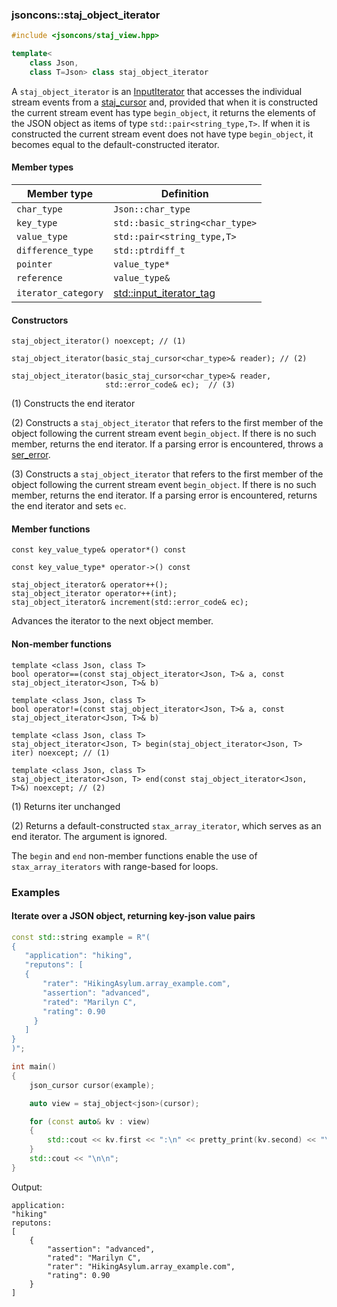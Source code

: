 ### jsoncons::staj_object_iterator

```c++
#include <jsoncons/staj_view.hpp>

template<
    class Json, 
    class T=Json> class staj_object_iterator
```

A `staj_object_iterator` is an [InputIterator](https://en.cppreference.com/w/cpp/named_req/InputIterator) that
accesses the individual stream events from a [staj_cursor](staj_cursor.md) and, provided that when it is constructed
the current stream event has type `begin_object`, it returns the elements
of the JSON object as items of type `std::pair<string_type,T>`. If when it is constructed the current stream event
does not have type `begin_object`, it becomes equal to the default-constructed iterator.

#### Member types

Member type                         |Definition
------------------------------------|------------------------------
`char_type`|`Json::char_type`
`key_type`|`std::basic_string<char_type>`
`value_type`|`std::pair<string_type,T>`
`difference_type`|`std::ptrdiff_t`
`pointer`|`value_type*`
`reference`|`value_type&`
`iterator_category`|[std::input_iterator_tag](https://en.cppreference.com/w/cpp/iterator/iterator_tags)

#### Constructors

    staj_object_iterator() noexcept; // (1)

    staj_object_iterator(basic_staj_cursor<char_type>& reader); // (2)

    staj_object_iterator(basic_staj_cursor<char_type>& reader,
                         std::error_code& ec);  // (3)

(1) Constructs the end iterator

(2) Constructs a `staj_object_iterator` that refers to the first member of the object
    following the current stream event `begin_object`. If there is no such member,
    returns the end iterator. If a parsing error is encountered, throws a 
    [ser_error](ser_error.md).

(3) Constructs a `staj_object_iterator` that refers to the first member of the object
    following the current stream event `begin_object`. If there is no such member,
    returns the end iterator. If a parsing error is encountered, returns the end iterator 
    and sets `ec`.

#### Member functions

    const key_value_type& operator*() const

    const key_value_type* operator->() const

    staj_object_iterator& operator++();
    staj_object_iterator operator++(int); 
    staj_object_iterator& increment(std::error_code& ec);
Advances the iterator to the next object member.

#### Non-member functions

    template <class Json, class T>
    bool operator==(const staj_object_iterator<Json, T>& a, const staj_object_iterator<Json, T>& b)

    template <class Json, class T>
    bool operator!=(const staj_object_iterator<Json, T>& a, const staj_object_iterator<Json, T>& b)

    template <class Json, class T>
    staj_object_iterator<Json, T> begin(staj_object_iterator<Json, T> iter) noexcept; // (1)

    template <class Json, class T>
    staj_object_iterator<Json, T> end(const staj_object_iterator<Json, T>&) noexcept; // (2)

(1) Returns iter unchanged

(2) Returns a default-constructed `stax_array_iterator`, which serves as an end iterator. The argument is ignored.

The `begin` and `end` non-member functions enable the use of `stax_array_iterators` with range-based for loops.

### Examples

#### Iterate over a JSON object, returning key-json value pairs

```c++
const std::string example = R"(
{
   "application": "hiking",
   "reputons": [
   {
       "rater": "HikingAsylum.array_example.com",
       "assertion": "advanced",
       "rated": "Marilyn C",
       "rating": 0.90
     }
   ]
}
)";

int main()
{
    json_cursor cursor(example);

    auto view = staj_object<json>(cursor);

    for (const auto& kv : view)
    {
        std::cout << kv.first << ":\n" << pretty_print(kv.second) << "\n";
    }
    std::cout << "\n\n";
}
```
Output:
```
application:
"hiking"
reputons:
[
    {
        "assertion": "advanced",
        "rated": "Marilyn C",
        "rater": "HikingAsylum.array_example.com",
        "rating": 0.90
    }
]
```

